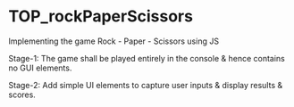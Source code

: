 # TOP_rockPaperScissors
Implementing the game Rock - Paper - Scissors using JS

Stage-1: The game shall be played entirely in the console & hence contains no GUI elements.

Stage-2:  Add simple UI elements to capture user inputs & display results & scores.
